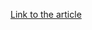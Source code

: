 [Link to the article](https://gi7w0rm.medium.com/gi7w0rms-personal-year-review-2023-f4726b46b604?source=rss-fa7639fc99f0------2)
